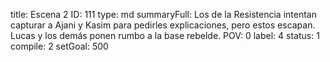 title:          Escena 2
ID:             111
type:           md
summaryFull:    Los de la Resistencia intentan capturar a Ajani y Kasim para pedirles explicaciones, pero estos escapan. Lucas y los demás ponen rumbo a la base rebelde.
POV:            0
label:          4
status:         1
compile:        2
setGoal:        500


